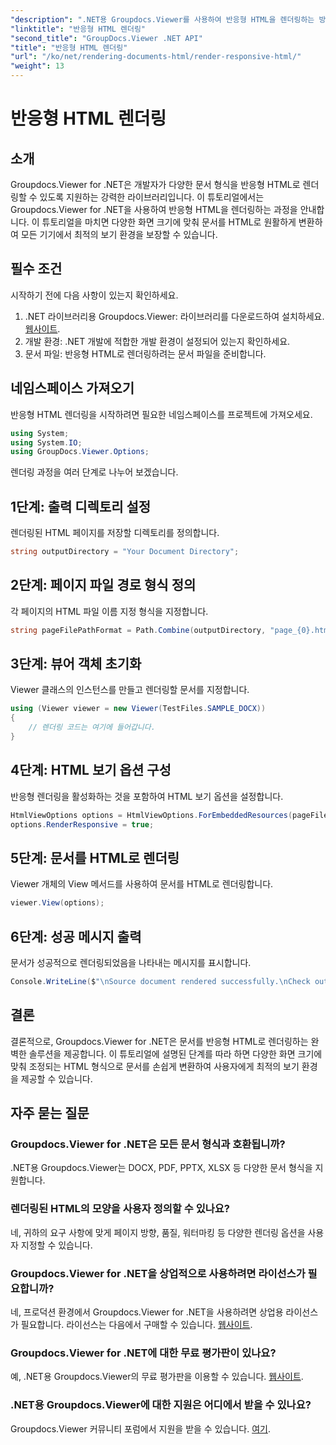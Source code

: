 ```yaml
---
"description": ".NET용 Groupdocs.Viewer를 사용하여 반응형 HTML을 렌더링하는 방법을 알아보고 여러 장치에서 최적의 보기 환경을 확보하세요."
"linktitle": "반응형 HTML 렌더링"
"second_title": "GroupDocs.Viewer .NET API"
"title": "반응형 HTML 렌더링"
"url": "/ko/net/rendering-documents-html/render-responsive-html/"
"weight": 13
---
```


# 반응형 HTML 렌더링

## 소개
Groupdocs.Viewer for .NET은 개발자가 다양한 문서 형식을 반응형 HTML로 렌더링할 수 있도록 지원하는 강력한 라이브러리입니다. 이 튜토리얼에서는 Groupdocs.Viewer for .NET을 사용하여 반응형 HTML을 렌더링하는 과정을 안내합니다. 이 튜토리얼을 마치면 다양한 화면 크기에 맞춰 문서를 HTML로 원활하게 변환하여 모든 기기에서 최적의 보기 환경을 보장할 수 있습니다.
## 필수 조건
시작하기 전에 다음 사항이 있는지 확인하세요.
1. .NET 라이브러리용 Groupdocs.Viewer: 라이브러리를 다운로드하여 설치하세요. [웹사이트](https://releases.groupdocs.com/viewer/net/).
2. 개발 환경: .NET 개발에 적합한 개발 환경이 설정되어 있는지 확인하세요.
3. 문서 파일: 반응형 HTML로 렌더링하려는 문서 파일을 준비합니다.

## 네임스페이스 가져오기
반응형 HTML 렌더링을 시작하려면 필요한 네임스페이스를 프로젝트에 가져오세요.
```csharp
using System;
using System.IO;
using GroupDocs.Viewer.Options;
```

렌더링 과정을 여러 단계로 나누어 보겠습니다.
## 1단계: 출력 디렉토리 설정
렌더링된 HTML 페이지를 저장할 디렉토리를 정의합니다.
```csharp
string outputDirectory = "Your Document Directory";
```
## 2단계: 페이지 파일 경로 형식 정의
각 페이지의 HTML 파일 이름 지정 형식을 지정합니다.
```csharp
string pageFilePathFormat = Path.Combine(outputDirectory, "page_{0}.html");
```
## 3단계: 뷰어 객체 초기화
Viewer 클래스의 인스턴스를 만들고 렌더링할 문서를 지정합니다.
```csharp
using (Viewer viewer = new Viewer(TestFiles.SAMPLE_DOCX))
{
    // 렌더링 코드는 여기에 들어갑니다.
}
```
## 4단계: HTML 보기 옵션 구성
반응형 렌더링을 활성화하는 것을 포함하여 HTML 보기 옵션을 설정합니다.
```csharp
HtmlViewOptions options = HtmlViewOptions.ForEmbeddedResources(pageFilePathFormat);
options.RenderResponsive = true;
```
## 5단계: 문서를 HTML로 렌더링
Viewer 개체의 View 메서드를 사용하여 문서를 HTML로 렌더링합니다.
```csharp
viewer.View(options);
```
## 6단계: 성공 메시지 출력
문서가 성공적으로 렌더링되었음을 나타내는 메시지를 표시합니다.
```csharp
Console.WriteLine($"\nSource document rendered successfully.\nCheck output in {outputDirectory}.");
```

## 결론
결론적으로, Groupdocs.Viewer for .NET은 문서를 반응형 HTML로 렌더링하는 완벽한 솔루션을 제공합니다. 이 튜토리얼에 설명된 단계를 따라 하면 다양한 화면 크기에 맞춰 조정되는 HTML 형식으로 문서를 손쉽게 변환하여 사용자에게 최적의 보기 환경을 제공할 수 있습니다.
## 자주 묻는 질문
### Groupdocs.Viewer for .NET은 모든 문서 형식과 호환됩니까?
.NET용 Groupdocs.Viewer는 DOCX, PDF, PPTX, XLSX 등 다양한 문서 형식을 지원합니다.
### 렌더링된 HTML의 모양을 사용자 정의할 수 있나요?
네, 귀하의 요구 사항에 맞게 페이지 방향, 품질, 워터마킹 등 다양한 렌더링 옵션을 사용자 지정할 수 있습니다.
### Groupdocs.Viewer for .NET을 상업적으로 사용하려면 라이선스가 필요합니까?
네, 프로덕션 환경에서 Groupdocs.Viewer for .NET을 사용하려면 상업용 라이선스가 필요합니다. 라이선스는 다음에서 구매할 수 있습니다. [웹사이트](https://purchase.groupdocs.com/buy).
### Groupdocs.Viewer for .NET에 대한 무료 평가판이 있나요?
예, .NET용 Groupdocs.Viewer의 무료 평가판을 이용할 수 있습니다. [웹사이트](https://releases.groupdocs.com/).
### .NET용 Groupdocs.Viewer에 대한 지원은 어디에서 받을 수 있나요?
Groupdocs.Viewer 커뮤니티 포럼에서 지원을 받을 수 있습니다. [여기](https://forum.groupdocs.com/c/viewer/9).
